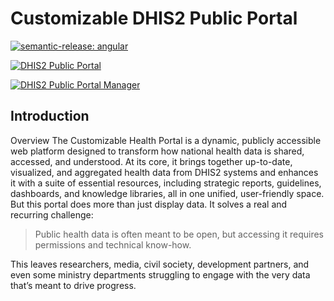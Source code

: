 # Customizable DHIS2 Public Portal

[![semantic-release: angular](https://img.shields.io/badge/semantic--release-angular-e10079?logo=semantic-release&style=for-the-badge)](https://github.com/semantic-release/semantic-release)


[![DHIS2 Public Portal](https://img.shields.io/endpoint?url=https://cloud.cypress.io/badge/detailed/qufv5j/develop&style=for-the-badge&logo=cypress&label=Portal)](https://cloud.cypress.io/projects/qufv5j/runs)


[![DHIS2 Public Portal Manager](https://img.shields.io/endpoint?url=https://cloud.cypress.io/badge/detailed/usucz3/develop&style=for-the-badge&logo=cypress&label=Manager)](https://cloud.cypress.io/projects/usucz3/runs)
## Introduction

Overview
The Customizable Health Portal is a dynamic, publicly accessible web platform designed to transform how national health
data is shared, accessed, and understood. At its core, it brings together up-to-date, visualized, and aggregated health
data from DHIS2 systems and enhances it with a suite of essential resources, including strategic reports, guidelines,
dashboards, and knowledge libraries, all in one unified, user-friendly space.
But this portal does more than just display data. It solves a real and recurring challenge:

> Public health data is often meant to be open, but accessing it requires permissions and technical know-how.

This leaves researchers, media, civil society, development partners, and even some ministry departments struggling to engage with the very data that’s meant to drive progress.
